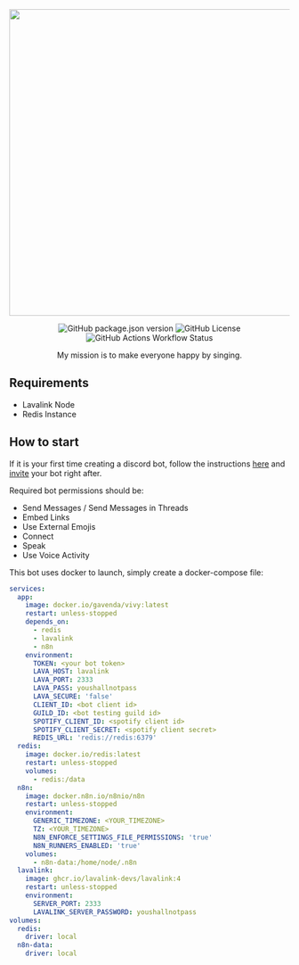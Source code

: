 <div align="center">

<a href="https://vivy.gavenda.dev" rel="noopener" target="_blank">
  <img width="550" src="https://vivy.gavenda.dev/vivy.png">
</a>

![GitHub package.json version](https://img.shields.io/github/package-json/v/gavenda/vivy?style=for-the-badge)
![GitHub License](https://img.shields.io/github/license/gavenda/vivy?style=for-the-badge)
![GitHub Actions Workflow Status](https://img.shields.io/github/actions/workflow/status/gavenda/vivy/deploy.yml?style=for-the-badge)

My mission is to make everyone happy by singing.

</div>

## Requirements

- Lavalink Node
- Redis Instance

## How to start

If it is your first time creating a discord bot, follow the instructions [here](https://discordjs.guide/preparations/setting-up-a-bot-application.html) and [invite](https://discordjs.guide/preparations/adding-your-bot-to-servers.html#bot-invite-links) your bot right after.

Required bot permissions should be:

- Send Messages / Send Messages in Threads
- Embed Links
- Use External Emojis
- Connect
- Speak
- Use Voice Activity

This bot uses docker to launch, simply create a docker-compose file:

```yml
services:
  app:
    image: docker.io/gavenda/vivy:latest
    restart: unless-stopped
    depends_on:
      - redis
      - lavalink
      - n8n
    environment:
      TOKEN: <your bot token>
      LAVA_HOST: lavalink
      LAVA_PORT: 2333
      LAVA_PASS: youshallnotpass
      LAVA_SECURE: 'false'
      CLIENT_ID: <bot client id>
      GUILD_ID: <bot testing guild id>
      SPOTIFY_CLIENT_ID: <spotify client id>
      SPOTIFY_CLIENT_SECRET: <spotify client secret>
      REDIS_URL: 'redis://redis:6379'
  redis:
    image: docker.io/redis:latest
    restart: unless-stopped
    volumes:
      - redis:/data
  n8n:
    image: docker.n8n.io/n8nio/n8n
    restart: unless-stopped
    environment:
      GENERIC_TIMEZONE: <YOUR_TIMEZONE>
      TZ: <YOUR_TIMEZONE>
      N8N_ENFORCE_SETTINGS_FILE_PERMISSIONS: 'true'
      N8N_RUNNERS_ENABLED: 'true'
    volumes:
      - n8n-data:/home/node/.n8n
  lavalink:
    image: ghcr.io/lavalink-devs/lavalink:4
    restart: unless-stopped
    environment:
      SERVER_PORT: 2333
      LAVALINK_SERVER_PASSWORD: youshallnotpass
volumes:
  redis:
    driver: local
  n8n-data:
    driver: local
```
